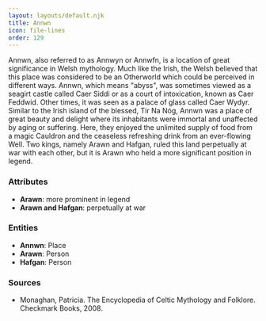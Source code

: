 ```yaml
---
layout: layouts/default.njk
title: Annwn
icon: file-lines
order: 129
---
```

Annwn, also referred to as Annwyn or Annwfn, is a location of great significance in Welsh mythology. Much like the Irish, the Welsh believed that this place was considered to be an Otherworld which could be perceived in different ways. Annwn, which means "abyss", was sometimes viewed as a seagirt castle called Caer Siddi or as a court of intoxication, known as Caer Feddwid. Other times, it was seen as a palace of glass called Caer Wydyr. Similar to the Irish island of the blessed, Tir Na Nóg, Annwn was a place of great beauty and delight where its inhabitants were immortal and unaffected by aging or suffering. Here, they enjoyed the unlimited supply of food from a magic Cauldron and the ceaseless refreshing drink from an ever-flowing Well. Two kings, namely Arawn and Hafgan, ruled this land perpetually at war with each other, but it is Arawn who held a more significant position in legend.

### Attributes

- **Arawn**: more prominent in legend
- **Arawn and Hafgan**: perpetually at war

### Entities

- **Annwn**: Place
- **Arawn**: Person
- **Hafgan**: Person

### Sources

- Monaghan, Patricia. The Encyclopedia of Celtic Mythology and Folklore. Checkmark Books, 2008.

